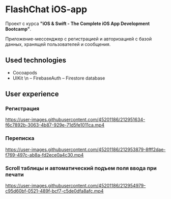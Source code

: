 # FlashChat iOS-app
 
Проект с курса **"iOS & Swift - The Complete iOS App Development Bootcamp"**. 

Приложение-мессенджер с регистрацией и авторизацией с базой данных, хранящей пользователей и сообщения. 

## Used technologies 
- Cocoapods
- UIKit \n
– FirebaseAuth
– Firestore database 


## User experience 

### Регистрация 

https://user-images.githubusercontent.com/45201186/212951634-f6c7892b-3063-4b87-929e-71d5fe1011ca.mp4


### Переписка 

https://user-images.githubusercontent.com/45201186/212953879-8fff2dae-f769-497c-ab8a-fd2ece0a4c30.mp4


### Scroll таблицы и автоматический подъем поля ввода при печати 

https://user-images.githubusercontent.com/45201186/212954979-c95d60bf-0521-489f-bcf7-c5de0dfa8afc.mp4

